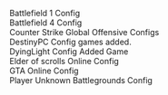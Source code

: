 Battlefield 1 Config	<br>
Battlefield 4 Config<br>
Counter Strike Global Offensive Configs<br>
DestinyPC Config	games added.<br>
DyingLight Config	Added Game	<br>
Elder of scrolls Online Config	<br>
GTA Online Config	<br>
Player Unknown Battlegrounds Config
